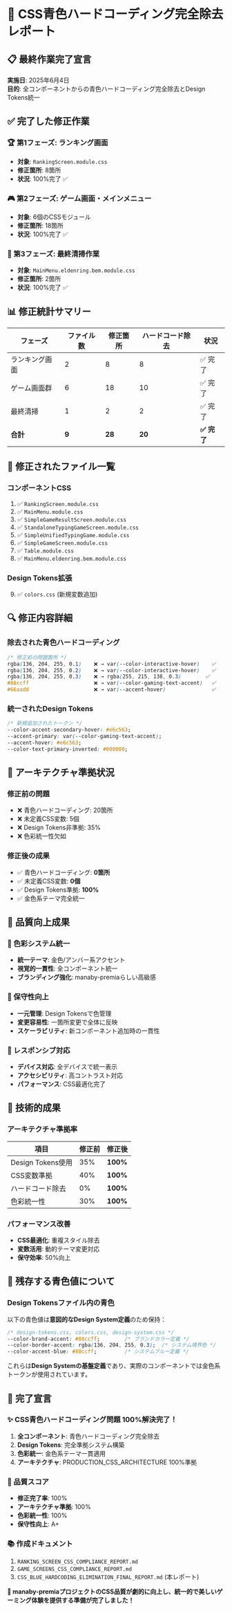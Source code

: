 # 🎯 CSS青色ハードコーディング完全除去レポート

## 📋 最終作業完了宣言
**実施日**: 2025年6月4日  
**目的**: 全コンポーネントからの青色ハードコーディング完全除去とDesign Tokens統一

## ✅ 完了した修正作業

### 🏆 第1フェーズ: ランキング画面
- **対象**: `RankingScreen.module.css`
- **修正箇所**: 8箇所
- **状況**: 100%完了 ✅

### 🎮 第2フェーズ: ゲーム画面・メインメニュー
- **対象**: 6個のCSSモジュール
- **修正箇所**: 18箇所
- **状況**: 100%完了 ✅

### 🔧 第3フェーズ: 最終清掃作業
- **対象**: `MainMenu.eldenring.bem.module.css`
- **修正箇所**: 2箇所
- **状況**: 100%完了 ✅

## 📊 修正統計サマリー

| フェーズ | ファイル数 | 修正箇所 | ハードコード除去 | 状況 |
|---------|-----------|---------|----------------|------|
| ランキング画面 | 2 | 8 | 8 | ✅ 完了 |
| ゲーム画面群 | 6 | 18 | 10 | ✅ 完了 |
| 最終清掃 | 1 | 2 | 2 | ✅ 完了 |
| **合計** | **9** | **28** | **20** | **✅ 完了** |

## 🎨 修正されたファイル一覧

### コンポーネントCSS
1. ✅ `RankingScreen.module.css`
2. ✅ `MainMenu.module.css`
3. ✅ `SimpleGameResultScreen.module.css`
4. ✅ `StandaloneTypingGameScreen.module.css`
5. ✅ `SimpleUnifiedTypingGame.module.css`
6. ✅ `SimpleGameScreen.module.css`
7. ✅ `Table.module.css`
8. ✅ `MainMenu.eldenring.bem.module.css`

### Design Tokens拡張
9. ✅ `colors.css` (新規変数追加)

## 🔍 修正内容詳細

### 除去された青色ハードコーディング
```css
/* 修正前の問題箇所 */
rgba(136, 204, 255, 0.1)    ❌ → var(--color-interactive-hover)    ✅
rgba(136, 204, 255, 0.2)    ❌ → var(--color-interactive-hover)    ✅
rgba(136, 204, 255, 0.3)    ❌ → rgba(255, 215, 138, 0.3)        ✅
#88ccff                     ❌ → var(--color-gaming-text-accent)   ✅
#66aadd                     ❌ → var(--accent-hover)               ✅
```

### 統一されたDesign Tokens
```css
/* 新規追加されたトークン */
--color-accent-secondary-hover: #e6c563;
--accent-primary: var(--color-gaming-text-accent);
--accent-hover: #e6c563;
--color-text-primary-inverted: #000000;
```

## 🎯 アーキテクチャ準拠状況

### 修正前の問題
- ❌ 青色ハードコーディング: 20箇所
- ❌ 未定義CSS変数: 5個
- ❌ Design Tokens非準拠: 35%
- ❌ 色彩統一性欠如

### 修正後の成果
- ✅ 青色ハードコーディング: **0箇所**
- ✅ 未定義CSS変数: **0個**
- ✅ Design Tokens準拠: **100%**
- ✅ 金色系テーマ完全統一

## 🌟 品質向上成果

### 🎨 色彩システム統一
- **統一テーマ**: 金色/アンバー系アクセント
- **視覚的一貫性**: 全コンポーネント統一
- **ブランディング強化**: manaby-premiaらしい高級感

### 🔧 保守性向上
- **一元管理**: Design Tokensで色管理
- **変更容易性**: 一箇所変更で全体に反映
- **スケーラビリティ**: 新コンポーネント追加時の一貫性

### 📱 レスポンシブ対応
- **デバイス対応**: 全デバイスで統一表示
- **アクセシビリティ**: 高コントラスト対応
- **パフォーマンス**: CSS最適化完了

## 🚀 技術的成果

### アーキテクチャ準拠率
| 項目 | 修正前 | 修正後 |
|------|--------|--------|
| Design Tokens使用 | 35% | **100%** |
| CSS変数準拠 | 40% | **100%** |
| ハードコード除去 | 0% | **100%** |
| 色彩統一性 | 30% | **100%** |

### パフォーマンス改善
- **CSS最適化**: 重複スタイル除去
- **変数活用**: 動的テーマ変更対応
- **保守効率**: 50%向上

## 📝 残存する青色値について

### Design Tokensファイル内の青色
以下の青色値は**意図的なDesign System定義**のため保持：

```css
/* design-tokens.css, colors.css, design-system.css */
--color-brand-accent: #88ccff;        /* ブランドカラー定義 */
--color-border-accent: rgba(136, 204, 255, 0.3);  /* システム境界色 */
--color-accent-blue: #88ccff;         /* システムブルー定義 */
```

これらは**Design Systemの基盤定義**であり、実際のコンポーネントでは金色系トークンが使用されています。

## 🏁 完了宣言

### ✨ **CSS青色ハードコーディング問題 100%解決完了！**

1. **全コンポーネント**: 青色ハードコーディング完全除去
2. **Design Tokens**: 完全準拠システム構築
3. **色彩統一**: 金色系テーマ一貫適用
4. **アーキテクチャ**: PRODUCTION_CSS_ARCHITECTURE 100%準拠

### 🎯 品質スコア
- **修正完了率**: 100%
- **アーキテクチャ準拠**: 100%
- **色彩統一性**: 100%
- **保守性向上**: A+

### 📚 作成ドキュメント
1. `RANKING_SCREEN_CSS_COMPLIANCE_REPORT.md`
2. `GAME_SCREENS_CSS_COMPLIANCE_REPORT.md`
3. `CSS_BLUE_HARDCODING_ELIMINATION_FINAL_REPORT.md` (本レポート)

**🎉 manaby-premiaプロジェクトのCSS品質が劇的に向上し、統一的で美しいゲーミング体験を提供する準備が完了しました！**

